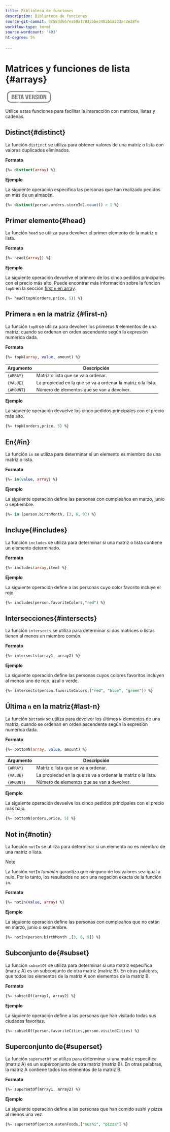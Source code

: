 ```yaml
---
title: Biblioteca de funciones
description: Biblioteca de funciones
source-git-commit: 8c58dd667ea59a17833bbe3482b1a233ac2e28fe
workflow-type: tm+mt
source-wordcount: '493'
ht-degree: 5%

---
```


# Matrices y funciones de lista {#arrays}

![](../../assets/do-not-localize/badge.png)

Utilice estas funciones para facilitar la interacción con matrices, listas y cadenas.

## Distinct{#distinct}

La función `distinct` se utiliza para obtener valores de una matriz o lista con valores duplicados eliminados.

**Formato**

```sql
{%= distinct(array) %}
```

**Ejemplo**

La siguiente operación especifica las personas que han realizado pedidos en más de un almacén.

```sql
{%= distinct(person.orders.storeId).count() > 1 %}
```

## Primer elemento{#head}

La función `head` se utiliza para devolver el primer elemento de la matriz o lista.

**Formato**

```sql
{%= head({array}) %}
```

**Ejemplo**

La siguiente operación devuelve el primero de los cinco pedidos principales con el precio más alto. Puede encontrar más información sobre la función `topN` en la sección [first `n` en array](#first-n).

```sql
{%= head(topN(orders,price, 5)) %}
```

## Primera `n` en la matriz {#first-n}

La función `topN` se utiliza para devolver los primeros `N` elementos de una matriz, cuando se ordenan en orden ascendente según la expresión numérica dada.

**Formato**

```sql
{%= topN(array, value, amount) %}
```

| Argumento | Descripción |
| --------- | ----------- |
| `{ARRAY}` | Matriz o lista que se va a ordenar. |
| `{VALUE}` | La propiedad en la que se va a ordenar la matriz o la lista. |
| `{AMOUNT}` | Número de elementos que se van a devolver. |

**Ejemplo**

La siguiente operación devuelve los cinco pedidos principales con el precio más alto.

```sql
{%= topN(orders,price, 5) %}
```

## En{#in}

La función `in` se utiliza para determinar si un elemento es miembro de una matriz o lista.

**Formato**

```sql
{%= in(value, array) %}
```

**Ejemplo**

La siguiente operación define las personas con cumpleaños en marzo, junio o septiembre.

```sql
{%= in (person.birthMonth, [3, 6, 9]) %}
```

## Incluye{#includes}

La función `includes` se utiliza para determinar si una matriz o lista contiene un elemento determinado.

**Formato**

```sql
{%= includes(array,item) %}
```

**Ejemplo**

La siguiente operación define a las personas cuyo color favorito incluye el rojo.

```sql
{%= includes(person.favoriteColors,"red") %}
```

## Intersecciones{#intersects}

La función `intersects` se utiliza para determinar si dos matrices o listas tienen al menos un miembro común.

**Formato**

```sql
{%= intersects(array1, array2) %}
```

**Ejemplo**

La siguiente operación define las personas cuyos colores favoritos incluyen al menos uno de rojo, azul o verde.

```sql
{%= intersects(person.favoriteColors,["red", "blue", "green"]) %}
```


<!-- ## Intersection{#intersection}

The `intersection` function is used to determine the common members of two arrays or lists.

**Format**

```sql
intersection({ARRAY},{ARRAY})
```

**Example**

The following operation defines if person 1 and person 2 both have favorite colors of red, blue, and green.

```sql
intersection(person1.favoriteColors,person2.favoriteColors) = ["red", "blue", "green"]
```
-->

## Última `n` en la matriz{#last-n}

La función `bottomN` se utiliza para devolver los últimos `N` elementos de una matriz, cuando se ordenan en orden ascendente según la expresión numérica dada.

**Formato**

```sql
{%= bottomN(array, value, amount) %}
```

| Argumento | Descripción |
| --------- | ----------- | 
| `{ARRAY}` | Matriz o lista que se va a ordenar. |
| `{VALUE}` | La propiedad en la que se va a ordenar la matriz o la lista. |
| `{AMOUNT}` | Número de elementos que se van a devolver. |

**Ejemplo**

La siguiente operación devuelve los cinco pedidos principales con el precio más bajo.

```sql
{%= bottomN(orders,price, 5) %}
```


## Not in{#notin}

La función `notIn` se utiliza para determinar si un elemento no es miembro de una matriz o lista.

>[!NOTE]
>
>La función `notIn` *también* garantiza que ninguno de los valores sea igual a nulo. Por lo tanto, los resultados no son una negación exacta de la función `in`.

**Formato**

```sql
{%= notIn(value, array) %}
```

**Ejemplo**

La siguiente operación define las personas con cumpleaños que no están en marzo, junio o septiembre.

```sql
{%= notIn(person.birthMonth ,[3, 6, 9]) %}
```


## Subconjunto de{#subset}

La función `subsetOf` se utiliza para determinar si una matriz específica (matriz A) es un subconjunto de otra matriz (matriz B). En otras palabras, que todos los elementos de la matriz A son elementos de la matriz B.

**Formato**

```sql
{%= subsetOf(array1, array2) %}
```

**Ejemplo**

La siguiente operación define a las personas que han visitado todas sus ciudades favoritas.

```sql
{%= subsetOf(person.favoriteCities,person.visitedCities) %}
```

## Superconjunto de{#superset}

La función `supersetOf` se utiliza para determinar si una matriz específica (matriz A) es un superconjunto de otra matriz (matriz B). En otras palabras, la matriz A contiene todos los elementos de la matriz B.

**Formato**

```sql
{%= supersetOf(array1, array2) %}
```

**Ejemplo**

La siguiente operación define a las personas que han comido sushi y pizza al menos una vez.

```sql
{%= supersetOf(person.eatenFoods,["sushi", "pizza"] %}
```







